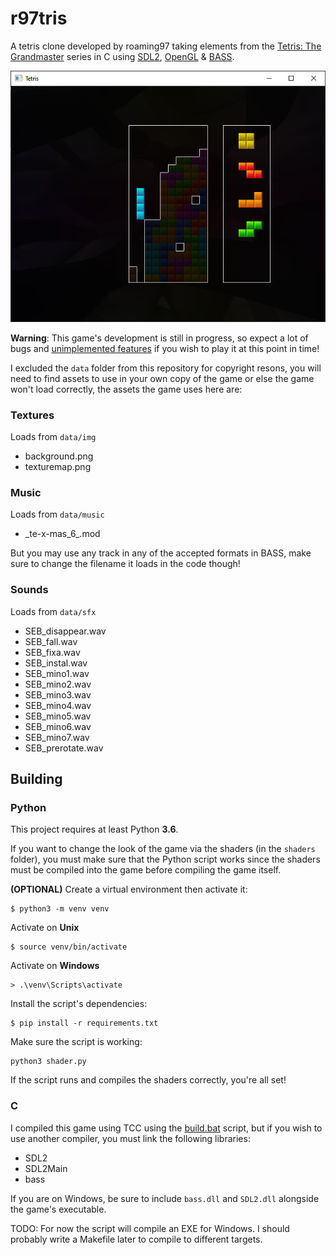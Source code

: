 # r97tris

A tetris clone developed by roaming97 taking elements from the [Tetris: The Grandmaster](https://tetris.wiki/Tetris_The_Grand_Master_(series)) series in C using [SDL2](https://www.libsdl.org/), [OpenGL](https://www.opengl.org/) & [BASS](https://www.un4seen.com/).

![r97tris screenshot](image.png)

**Warning**: This game's development is still in progress, so expect a lot of bugs and [unimplemented features](TODO.md) if you wish to play it at this point in time!

I excluded the `data` folder from this repository for copyright resons, you will need to find assets to use in your own copy of the game or else the game won't load correctly, the assets the game uses here are:

### Textures
Loads from `data/img`
* background.png
* texturemap.png

### Music
Loads from `data/music`
* \_te-x-mas_6\_.mod

But you may use any track in any of the accepted formats in BASS, make sure to change the filename it loads in the code though!

### Sounds
Loads from `data/sfx`
* SEB_disappear.wav
* SEB_fall.wav
* SEB_fixa.wav
* SEB_instal.wav
* SEB_mino1.wav
* SEB_mino2.wav
* SEB_mino3.wav
* SEB_mino4.wav
* SEB_mino5.wav
* SEB_mino6.wav
* SEB_mino7.wav
* SEB_prerotate.wav

## Building

### Python

This project requires at least Python **3.6**.

If you want to change the look of the game via the shaders (in the `shaders` folder), you must make sure that the Python script works since the shaders must be compiled into the game before compiling the game itself.

**(OPTIONAL)** Create a virtual environment then activate it:
```
$ python3 -m venv venv
```

Activate on **Unix**
```
$ source venv/bin/activate
```

Activate on **Windows**
```
> .\venv\Scripts\activate
```

Install the script's dependencies:
```
$ pip install -r requirements.txt
```

Make sure the script is working:
```
python3 shader.py
```

If the script runs and compiles the shaders correctly, you're all set!

### C

I compiled this game using TCC using the [build.bat](build.bat) script, but if you wish to use another compiler, you must link the following libraries:

- SDL2
- SDL2Main
- bass

If you are on Windows, be sure to include `bass.dll` and `SDL2.dll` alongside the game's executable.

TODO: For now the script will compile an EXE for Windows. I should probably write a Makefile later to compile to different targets.